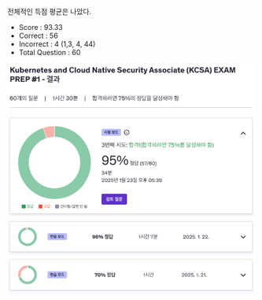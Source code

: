 전체적인 득점 평균은 나았다.

- Score : 93.33
- Correct : 56
- Incorrect : 4 (1,3, 4, 44)
- Total Question : 60

<img src="./udemy-test-1.png" style="width: 600px;">